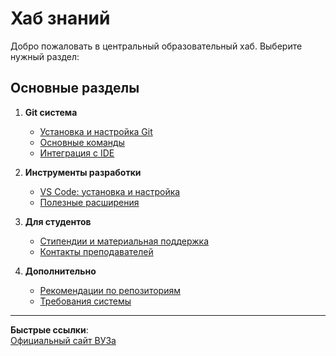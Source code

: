 # Хаб знаний 

Добро пожаловать в центральный образовательный хаб. Выберите нужный раздел:

## Основные разделы

1. **Git система**  
   - [Установка и настройка Git](Git-system/Глава%201/1.1%20Скачивание%20и%20установка%20Git.md)
   - [Основные команды](Git-system/Глава%202/2.1%20Основные%20команды.md)
   - [Интеграция с IDE](Git-system/Глава%204/4.1%20Интеграция%20в%20MVS%20локального%20Git.md)

2. **Инструменты разработки**  
   - [VS Code: установка и настройка](DevOps/VS%20Code/Скачивание%20и%20установка%20VS%20Code.md)
   - [Полезные расширения](DevOps/VS%20Code/Что%20такое%20VS%20Code.md)

3. **Для студентов**  
   - [Стипендии и материальная поддержка](SPHTI_www/Стипендии%20и%20иные%20виды%20материальной%20поддержки.md)
   - [Контакты преподавателей](SPHTI_www/Основные%20контакты.md)

4. **Дополнительно**  
   - [Рекомендации по репозиториям](Git-system/Дополнительно/Рекомендации%20по%20ведению%20репозитория.md)
   - [Требования системы](requirements.txt)

---

**Быстрые ссылки**:  
[Официальный сайт ВУЗа](https://www.sphti.ru)
